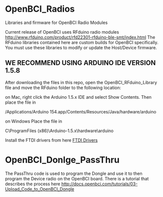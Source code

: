 # OpenBCI_Radios
Libraries and firmware for OpenBCI Radio Modules

Current release of OpenBCI uses RFduino radio modules
http://www.rfduino.com/product/rfd22301-rfduino-ble-smt/index.html
The RFduino libraries contained here are custom builds for OpenBCI specifically. You must use these libraries to modify or update the Host/Device firmware.

## WE RECOMMEND USING ARDUINO IDE VERSION 1.5.8

After downloading the files in this repo, open the OpenBCI_RFduino_Library file and move the RFduino folder to the following location:

on Mac, right click the Arduino 1.5.x IDE and select Show Contents.
Then place the file in

/Applications/Arduino 154.app/Contents/Resources/Java/hardware/arduino


on Windows
Place the file in 

C\ProgramFiles (x86)\Arduino-1.5.x\hardware\arduino

Install the FTDI drivers from here [FTDI Drivers](www.ftdichip.com/drivers/vcp.htm)

# OpenBCI_Donlge_PassThru
The PassThru code is used to program the Dongle and use it to then program the Device radio on the OpenBCI board.
There is a tutorial that describes the process here
http://docs.openbci.com/tutorials/03-Upload_Code_to_OpenBCI_Dongle
